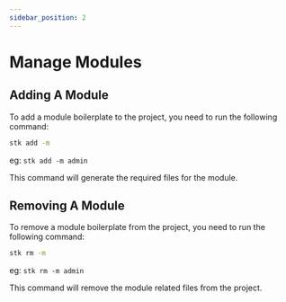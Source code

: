 ```yaml
---
sidebar_position: 2
---
```


# Manage Modules

## Adding A Module

To add a module boilerplate to the project, you need to run the following command:

```bash
stk add -m
```

eg: `stk add -m admin`

This command will generate the required files for the module.

## Removing A Module

To remove a module boilerplate from the project, you need to run the following command:

```bash
stk rm -m
```

eg: `stk rm -m admin`

This command will remove the module related files from the project.
